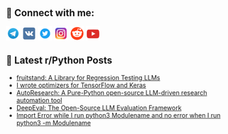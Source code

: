 ## 🔎 Connect with me:
[<img src="https://github.com/bullbesh/bullbesh/blob/main/images/Telegram.png" width="32" height="32" />](https://t.me/bullbesh)
[<img src="https://github.com/bullbesh/bullbesh/blob/main/images/VK.png" width="32" height="32" />](https://vk.com/bullbesh)
[<img src="https://github.com/bullbesh/bullbesh/blob/main/images/Twitter.png" width="32" height="32" />](https://twitter.com/bullbesh1)
[<img src="https://github.com/bullbesh/bullbesh/blob/main/images/Instagram.png" width="32" height="32" />](https://www.instagram.com/bullbesh)
[<img src="https://github.com/bullbesh/bullbesh/blob/main/images/Reddit.png" width="32" height="32" />](https://www.reddit.com/user/bullbesh)
[<img src="https://github.com/bullbesh/bullbesh/blob/main/images/YouTube.png" width="32" height="32" />](https://www.youtube.com/channel/UCtfjRs6uzgq5mfm8S06WTcg)

## 📕 Latest r/Python Posts
<!-- BLOG-POST-LIST:START -->
- [fruitstand: A Library for Regression Testing LLMs](https://www.reddit.com/r/Python/comments/1i2u3nh/fruitstand_a_library_for_regression_testing_llms/)
- [I wrote optimizers for TensorFlow and Keras](https://www.reddit.com/r/Python/comments/1i2r7z0/i_wrote_optimizers_for_tensorflow_and_keras/)
- [AutoResearch: A Pure-Python open-source LLM-driven research automation tool](https://www.reddit.com/r/Python/comments/1i2lw4i/autoresearch_a_purepython_opensource_llmdriven/)
- [DeepEval: The Open-Source LLM Evaluation Framework](https://www.reddit.com/r/Python/comments/1i2kafp/deepeval_the_opensource_llm_evaluation_framework/)
- [Import Error while I run python3 Modulename and no error when I run python3 -m Modulename](https://www.reddit.com/r/Python/comments/1i2jr4u/import_error_while_i_run_python3_modulename_and/)
<!-- BLOG-POST-LIST:END -->
